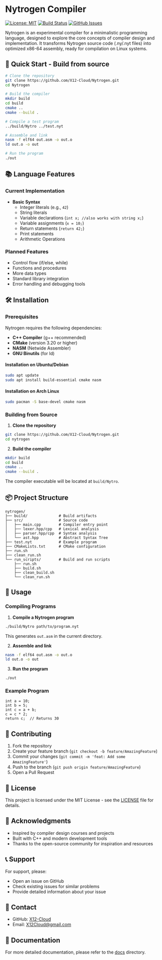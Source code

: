 # Nytrogen Compiler

[![License: MIT](https://img.shields.io/badge/License-MIT-yellow.svg)](https://opensource.org/licenses/MIT)
[![Build Status](https://github.com/X12-Cloud/Nytrogen/actions/workflows/build.yml/badge.svg)](https://github.com/X12-Cloud/Nytrogen/actions)
[![GitHub Issues](https://img.shields.io/github/issues/X12-Cloud/Nytrogen)](https://github.com/X12-Cloud/Nytrogen/issues)

Nytrogen is an experimental compiler for a minimalistic programming language, designed to explore the core concepts of compiler design and implementation. It transforms Nytrogen source code (.ny/.nyt files) into optimized x86-64 assembly, ready for compilation on Linux systems.

## 🚀 Quick Start - Build from source

```bash
# Clone the repository
git clone https://github.com/X12-Cloud/Nytrogen.git
cd Nytrogen

# Build the compiler
mkdir build
cd build
cmake ..
cmake --build .

# Compile a test program
../build/Nytro ../test.nyt

# Assemble and link
nasm -f elf64 out.asm -o out.o
ld out.o -o out

# Run the program
./out
```

## 📚 Language Features

### Current Implementation
- **Basic Syntax**
  - Integer literals (e.g., `42`)
  - String literals
  - Variable declarations (`int x; //also works with string x;`)
  - Variable assignments (`x = 10;`)
  - Return statements (`return 42;`)
  - Print statements
  - Arithmetic Operations

### Planned Features
- Control flow (if/else, while)
- Functions and procedures
- More data types
- Standard library integration
- Error handling and debugging tools

## 🛠️ Installation

### Prerequisites

Nytrogen requires the following dependencies:

- **C++ Compiler** (g++ recommended)
- **CMake** (version 3.20 or higher)
- **NASM** (Netwide Assembler)
- **GNU Binutils** (for ld)

#### Installation on Ubuntu/Debian
```bash
sudo apt update
sudo apt install build-essential cmake nasm
```

#### Installation on Arch Linux
```bash
sudo pacman -S base-devel cmake nasm
```

### Building from Source

1. **Clone the repository**
```bash
git clone https://github.com/X12-Cloud/Nytrogen.git
cd nytrogen
```

2. **Build the compiler**
```bash
mkdir build
cd build
cmake ..
cmake --build .
```

The compiler executable will be located at `build/Nytro`.

## 📦 Project Structure

```
nytrogen/
├── build/              # Build artifacts
├── src/                # Source code
│   ├── main.cpp        # Compiler entry point
│   ├── lexer.hpp/cpp   # Lexical analysis
│   ├── parser.hpp/cpp  # Syntax analysis
│   └── ast.hpp         # Abstract Syntax Tree
├── test.nyt            # Example program
├── CMakeLists.txt      # CMake configuration
├── run.sh
├── clean_run.sh
└── run_scripts/        # Build and run scripts
    ├── run.sh
    ├── build.sh
    ├── clean_build.sh
    └── clean_run.sh
```

## 📝 Usage

### Compiling Programs

1. **Compile a Nytrogen program**
```bash
./build/Nytro path/to/program.nyt
```
This generates `out.asm` in the current directory.

2. **Assemble and link**
```bash
nasm -f elf64 out.asm -o out.o
ld out.o -o out
```

3. **Run the program**
```bash
./out
```

### Example Program
```nyt
int a = 10;
int b = 5;
int c = a + b;
c = c * 2;
return c;  // Returns 30
```

## 🤝 Contributing

1. Fork the repository
2. Create your feature branch (`git checkout -b feature/AmazingFeature`)
3. Commit your changes (`git commit -m 'feat: Add some AmazingFeature'`)
4. Push to the branch (`git push origin feature/AmazingFeature`)
5. Open a Pull Request

## 📄 License

This project is licensed under the MIT License - see the [LICENSE](LICENSE) file for details.

## 🙏 Acknowledgments

- Inspired by compiler design courses and projects
- Built with C++ and modern development tools
- Thanks to the open-source community for inspiration and resources

## 📞 Support

For support, please:
- Open an issue on GitHub
- Check existing issues for similar problems
- Provide detailed information about your issue

## 📮 Contact

- GitHub: [X12-Cloud](https://github.com/X12-Cloud)
- Email: X12Cloud@gmail.com

## 📜 Documentation

For more detailed documentation, please refer to the [docs](docs) directory.
